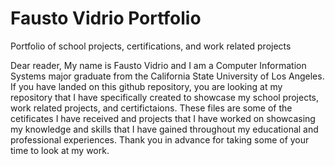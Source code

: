 # Fausto Vidrio Portfolio
Portfolio of school projects, certifications, and work related projects

Dear reader,
My name is Fausto Vidrio and I am a Computer Information Systems major graduate from the California State University of Los Angeles. If you have landed on this github repository, you are looking at my repository that I have specifically created to showcase my school projects, work related projects, and certifictaions. These files are some of the cetificates I have received and projects that I have worked on showcasing my knowledge and skills that I have gained throughout my educational and professional experiences. Thank you in advance for taking some of your time to look at my work.
